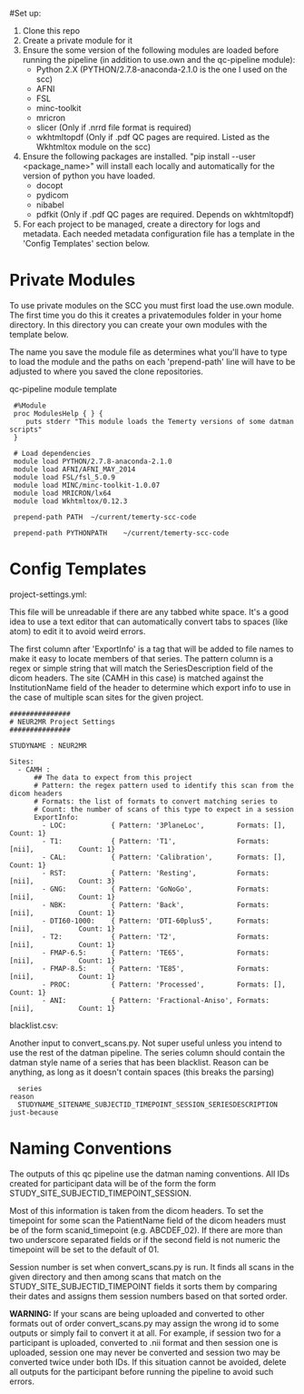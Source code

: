 #Set up:

  1. Clone this repo
  2. Create a private module for it
  3. Ensure the some version of the following modules are loaded before running
     the pipeline (in addition to use.own and the qc-pipeline module):
     * Python 2.X (PYTHON/2.7.8-anaconda-2.1.0 is the one I used on the scc)
     * AFNI
     * FSL
     * minc-toolkit
     * mricron
     * slicer (Only if .nrrd file format is required)
     * wkhtmltopdf (Only if .pdf QC pages are required. Listed as the Wkhtmltox
       module on the scc)
  4. Ensure the following packages are installed. "pip install --user <package_name>"
     will install each locally and automatically for the version of python you have
     loaded.
     * docopt
     * pydicom
     * nibabel
     * pdfkit (Only if .pdf QC pages are required. Depends on wkhtmltopdf)
  5. For each project to be managed, create a directory for logs and metadata.
     Each needed metadata configuration file has a template in the 'Config Templates'
     section below.

# Private Modules
  To use private modules on the SCC you must first load the use.own module.
  The first time you do this it creates a privatemodules folder in your home
  directory. In this directory you can create your own modules with the template
  below.

  The name you save the module file as determines what you'll have to type to load
  the module and the paths on each 'prepend-path' line will have to be adjusted
  to where you saved the clone repositories.


   qc-pipeline module template

     #%Module
     proc ModulesHelp { } {
     	puts stderr "This module loads the Temerty versions of some datman scripts"
     }

     # Load dependencies
     module load PYTHON/2.7.8-anaconda-2.1.0
     module load AFNI/AFNI_MAY_2014
     module load FSL/fsl_5.0.9
     module load MINC/minc-toolkit-1.0.07
     module load MRICRON/lx64
     module load Wkhtmltox/0.12.3

     prepend-path PATH	~/current/temerty-scc-code

     prepend-path PYTHONPATH	~/current/temerty-scc-code


# Config Templates

  project-settings.yml:

  This file will be unreadable if there are any tabbed white space. It's a good idea
  to use a text editor that can automatically convert tabs to spaces (like atom) to
  edit it to avoid weird errors.

  The first column after 'ExportInfo' is a tag that will be added to file names to
  make it easy to locate members of that series. The pattern column is a regex or
  simple string that will match the SeriesDescription field of the dicom headers.
  The site (CAMH in this case) is matched against the InstitutionName field of
  the header to determine which export info to use in the case of multiple scan sites
  for the given project.

    ###############
    # NEUR2MR Project Settings
    ###############

    STUDYNAME : NEUR2MR

    Sites:
      - CAMH :
          ## The data to expect from this project
          # Pattern: the regex pattern used to identify this scan from the dicom headers
          # Formats: the list of formats to convert matching series to
          # Count: the number of scans of this type to expect in a session
          ExportInfo:
            - LOC:           { Pattern: '3PlaneLoc',        Formats: [],              Count: 1}
            - T1:            { Pattern: 'T1',               Formats: [nii],           Count: 1}
            - CAL:           { Pattern: 'Calibration',      Formats: [],              Count: 1}
            - RST:           { Pattern: 'Resting',          Formats: [nii],           Count: 3}
            - GNG:           { Pattern: 'GoNoGo',           Formats: [nii],           Count: 1}
            - NBK:           { Pattern: 'Back',             Formats: [nii],           Count: 1}
            - DTI60-1000:    { Pattern: 'DTI-60plus5',      Formats: [nii],           Count: 1}
            - T2:            { Pattern: 'T2',               Formats: [nii],           Count: 1}
            - FMAP-6.5:      { Pattern: 'TE65',             Formats: [nii],           Count: 1}
            - FMAP-8.5:      { Pattern: 'TE85',             Formats: [nii],           Count: 1}
            - PROC:          { Pattern: 'Processed',        Formats: [],              Count: 1}
            - ANI:           { Pattern: 'Fractional-Aniso', Formats: [nii],           Count: 1}

  blacklist.csv:

  Another input to convert_scans.py. Not super useful unless you intend to use
  the rest of the datman pipeline. The series column should contain the datman
  style name of a series that has been blacklist. Reason can be anything, as
  long as it doesn't contain spaces (this breaks the parsing)

      series									                                            reason
      STUDYNAME_SITENAME_SUBJECTID_TIMEPOINT_SESSION_SERIESDESCRIPTION    just-because

# Naming Conventions

  The outputs of this qc pipeline use the datman naming conventions. All IDs
  created for participant data will be of the form the form
  STUDY_SITE_SUBJECTID_TIMEPOINT_SESSION.

  Most of this information is taken from the dicom headers. To set the timepoint
  for some scan the PatientName field of the dicom headers must be of the form
  scanid_timepoint (e.g. ABCDEF_02). If there are more than two underscore
  separated fields or if the second field is not numeric the timepoint will be
  set to the default of 01.

  Session number is set when convert_scans.py is run. It finds all scans in the
  given directory and then among scans that match on the
  STUDY_SITE_SUBJECTID_TIMEPOINT fields it sorts them by comparing their dates
  and assigns them session numbers based on that sorted order.

  __WARNING:__ If your scans are being uploaded and converted to other formats out of
  order convert_scans.py may assign the wrong id to some outputs or simply fail
  to convert it at all. For example, if session two for a participant is uploaded,
  converted to .nii format and then session one is uploaded, session one may
  never be converted and session two may be converted twice under both IDs. If
  this situation cannot be avoided, delete all outputs for the participant
  before running the pipeline to avoid  such errors.
